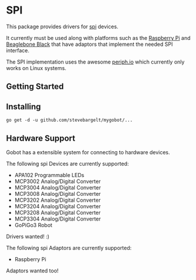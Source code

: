 # SPI

This package provides drivers for [spi](https://en.wikipedia.org/wiki/Serial_Peripheral_Interface_Bus) devices.

It currently must be used along with platforms such as the [Raspberry Pi](https://gobot.io/documentation/platforms/raspi) and [Beaglebone Black](https://gobot.io/documentation/platforms/beaglebone) that have adaptors that implement the needed SPI interface.

The SPI implementation uses the awesome [periph.io](https://periph.io/) which currently only works on Linux systems.

## Getting Started

## Installing

```
go get -d -u github.com/stevebargelt/mygobot/...
```

## Hardware Support

Gobot has a extensible system for connecting to hardware devices.

The following spi Devices are currently supported:

- APA102 Programmable LEDs
- MCP3002 Analog/Digital Converter
- MCP3004 Analog/Digital Converter
- MCP3008 Analog/Digital Converter
- MCP3202 Analog/Digital Converter
- MCP3204 Analog/Digital Converter
- MCP3208 Analog/Digital Converter
- MCP3304 Analog/Digital Converter
- GoPiGo3 Robot

Drivers wanted! :)

The following spi Adaptors are currently supported:

- Raspberry Pi

Adaptors wanted too!

